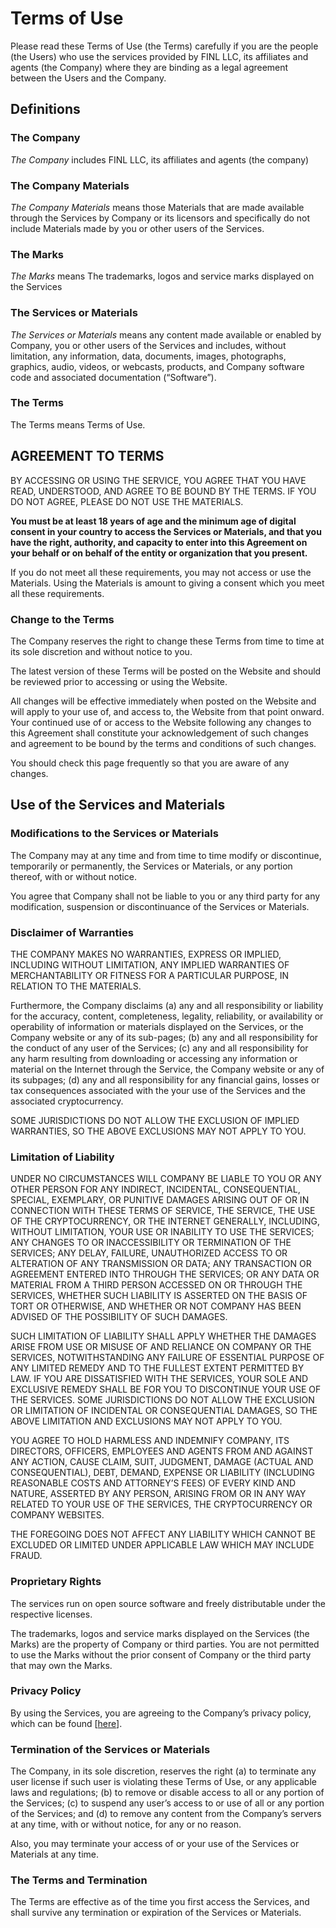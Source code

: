 # Terms of Use

Please read these Terms of Use (the Terms) carefully if you are the people (the Users) who use the services provided by FINL LLC, its affiliates and agents (the Company) where they are binding as a legal agreement between the Users and the Company.

## Definitions

### The Company

_The Company_ includes  FINL LLC, its affiliates and agents (the company)

### The Company Materials

_The Company Materials_ means those Materials that are made available through the Services by Company or its licensors and specifically do not include Materials made by you or other users of the Services.

### The Marks

_The Marks_ means The trademarks, logos and service marks displayed on the Services

### The Services or Materials

_The Services or Materials_ means any content made available or enabled by Company, you or other users of the Services and includes, without limitation, any information, data, documents, images, photographs, graphics, audio, videos, or webcasts, products, and Company software code and associated documentation (“Software”).

### The Terms

The Terms means Terms of Use.

## AGREEMENT TO TERMS

BY ACCESSING OR USING THE SERVICE, YOU AGREE THAT YOU HAVE READ, UNDERSTOOD, AND AGREE TO BE BOUND BY THE TERMS. IF YOU DO NOT AGREE, PLEASE DO NOT USE THE MATERIALS.

**You must be at least 18 years of age and the minimum age of digital consent in your country to access the Services or Materials, and that you have the right, authority, and capacity to enter into this Agreement on your behalf or on behalf of the entity or organization that you present.**

If you do not meet all these requirements, you may not access or use the Materials. Using the Materials is amount to giving a consent which you meet all these requirements.

### Change to the Terms

The Company reserves the right to change these Terms from time to time at its sole discretion and without notice to you.

The latest version of these Terms will be posted on the Website and should be reviewed prior to accessing or using the Website.

All changes will be effective immediately when posted on the Website and will apply to your use of, and access to, the Website from that point onward. Your continued use of or access to the Website following any changes to this Agreement shall constitute your acknowledgement of such changes and agreement to be bound by the terms and conditions of such changes.

You should check this page frequently so that you are aware of any changes.

## Use of the Services and Materials

### Modifications to the Services or Materials

The Company may at any time and from time to time modify or discontinue, temporarily or permanently, the Services or Materials, or any portion thereof, with or without notice.

You agree that Company shall not be liable to you or any third party for any modification, suspension or discontinuance of the Services or Materials.

### Disclaimer of Warranties

THE COMPANY MAKES NO WARRANTIES, EXPRESS OR IMPLIED, INCLUDING WITHOUT LIMITATION, ANY IMPLIED WARRANTIES OF MERCHANTABILITY OR FITNESS FOR A PARTICULAR PURPOSE, IN RELATION TO THE MATERIALS.

Furthermore, the Company disclaims (a) any and all responsibility or liability for the accuracy, content, completeness, legality, reliability, or availability or operability of information or materials displayed on the Services, or the Company website or any of its sub-pages; (b) any and all responsibility for the conduct of any user of the Services; (c) any and all responsibility for any harm resulting from downloading or accessing any information or material on the Internet through the Service, the Company website or any of its subpages; (d) any and all responsibility for any financial gains, losses or tax consequences associated with the your use of the Services and the associated cryptocurrency.

SOME JURISDICTIONS DO NOT ALLOW THE EXCLUSION OF IMPLIED WARRANTIES, SO THE ABOVE EXCLUSIONS MAY NOT APPLY TO YOU.

### Limitation of Liability

UNDER NO CIRCUMSTANCES WILL COMPANY BE LIABLE TO YOU OR ANY OTHER PERSON FOR ANY INDIRECT, INCIDENTAL, CONSEQUENTIAL, SPECIAL, EXEMPLARY, OR PUNITIVE DAMAGES ARISING OUT OF OR IN CONNECTION WITH THESE TERMS OF SERVICE, THE SERVICE, THE USE OF THE CRYPTOCURRENCY, OR THE INTERNET GENERALLY, INCLUDING, WITHOUT LIMITATION, YOUR USE OR INABILITY TO USE THE SERVICES; ANY CHANGES TO OR INACCESSIBILITY OR TERMINATION OF THE SERVICES; ANY DELAY, FAILURE, UNAUTHORIZED ACCESS TO OR ALTERATION OF ANY TRANSMISSION OR DATA; ANY TRANSACTION OR AGREEMENT ENTERED INTO THROUGH THE SERVICES; OR ANY DATA OR MATERIAL FROM A THIRD PERSON ACCESSED ON OR THROUGH THE SERVICES, WHETHER SUCH LIABILITY IS ASSERTED ON THE BASIS OF TORT OR OTHERWISE, AND WHETHER OR NOT COMPANY HAS BEEN ADVISED OF THE POSSIBILITY OF SUCH DAMAGES.

SUCH LIMITATION OF LIABILITY SHALL APPLY WHETHER THE DAMAGES ARISE FROM USE OR MISUSE OF AND RELIANCE ON COMPANY OR THE SERVICES, NOTWITHSTANDING ANY FAILURE OF ESSENTIAL PURPOSE OF ANY LIMITED REMEDY AND TO THE FULLEST EXTENT PERMITTED BY LAW. IF YOU ARE DISSATISFIED WITH THE SERVICES, YOUR SOLE AND EXCLUSIVE REMEDY SHALL BE FOR YOU TO DISCONTINUE YOUR USE OF THE SERVICES. SOME JURISDICTIONS DO NOT ALLOW THE EXCLUSION OR LIMITATION OF INCIDENTAL OR CONSEQUENTIAL DAMAGES, SO THE ABOVE LIMITATION AND EXCLUSIONS MAY NOT APPLY TO YOU.

YOU AGREE TO HOLD HARMLESS AND INDEMNIFY COMPANY, ITS DIRECTORS, OFFICERS, EMPLOYEES AND AGENTS FROM AND AGAINST ANY ACTION, CAUSE CLAIM, SUIT, JUDGMENT, DAMAGE (ACTUAL AND CONSEQUENTIAL), DEBT, DEMAND, EXPENSE OR LIABILITY (INCLUDING REASONABLE COSTS AND ATTORNEY’S FEES) OF EVERY KIND AND NATURE, ASSERTED BY ANY PERSON, ARISING FROM OR IN ANY WAY RELATED TO YOUR USE OF THE SERVICES, THE CRYPTOCURRENCY OR COMPANY WEBSITES.

THE FOREGOING DOES NOT AFFECT ANY LIABILITY WHICH CANNOT BE EXCLUDED OR LIMITED UNDER APPLICABLE LAW WHICH MAY INCLUDE FRAUD.

### Proprietary Rights

The services run on open source software and freely distributable under the respective licenses.

The trademarks, logos and service marks displayed on the Services (the Marks) are the property of Company or third parties. You are not permitted to use the Marks without the prior consent of Company or the third party that may own the Marks.

### Privacy Policy

By using the Services, you are agreeing to the Company’s privacy policy, which can be found \[[here](https://app.gitbook.com/o/rH1KY2pQrv2DuxOdq17a/s/vBzKaXqTDiKrUfx2C5Y0/\~/changes/cXoAZHXqX5p30Vkaaipr/legal-issues/privacy-policy)].

### Termination of the Services or Materials

The Company, in its sole discretion, reserves the right (a) to terminate any user license if such user is violating these Terms of Use, or any applicable laws and regulations; (b) to remove or disable access to all or any portion of the Services; (c) to suspend any user’s access to or use of all or any portion of the Services; and (d) to remove any content from the Company’s servers at any time, with or without notice, for any or no reason.

Also, you may terminate your access of or your use of the Services or Materials at any time.

### The Terms and Termination

The Terms are effective as of the time you first access the Services, and shall survive any termination or expiration of the Services or Materials.



